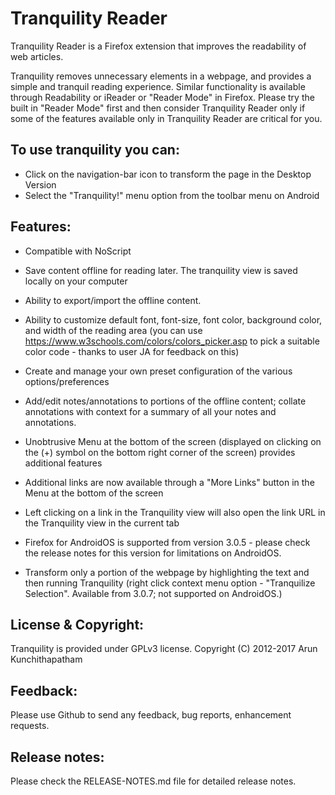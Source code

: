 # Tranquility Reader

Tranquility Reader is a Firefox extension that improves the readability 
of web articles.

Tranquility removes unnecessary elements in a webpage, and provides 
a simple and tranquil reading experience. Similar functionality is 
available through Readability or iReader or "Reader Mode" in Firefox. 
Please try the built in "Reader Mode" first and then consider 
Tranquility Reader only if some of the features available only in 
Tranquility Reader are critical for you.

## To use tranquility you can:

* Click on the navigation-bar icon to transform the page in the Desktop Version
* Select the "Tranquility!" menu option from the toolbar menu on Android


## Features:

* Compatible with NoScript

* Save content offline for reading later. The tranquility view is 
  saved locally on your computer

* Ability to export/import the offline content.

* Ability to customize default font, font-size, font color, 
  background color, and width of the reading area (you can use 
  https://www.w3schools.com/colors/colors_picker.asp to pick a 
  suitable color code - thanks to user JA for feedback on this)

* Create and manage your own preset configuration of the various 
  options/preferences

* Add/edit notes/annotations to portions of the offline content; 
  collate annotations with context for a summary of all your 
  notes and annotations.

* Unobtrusive Menu at the bottom of the screen (displayed on 
  clicking on the (+) symbol on the bottom right corner of the 
  screen) provides additional features

* Additional links are now available through a "More Links" button 
  in the Menu at the bottom of the screen

* Left clicking on a link in the Tranquility view will also open 
  the link URL in the Tranquility view in the current tab

* Firefox for AndroidOS is supported from version 3.0.5 - 
  please check the release notes for this version for limitations 
  on AndroidOS.

* Transform only a portion of the webpage by highlighting the text 
  and then running Tranquility (right click context menu 
  option - "Tranquilize Selection".  Available from 3.0.7; 
  not supported on AndroidOS.)


## License & Copyright:

Tranquility is provided under GPLv3 license.
Copyright (C) 2012-2017 Arun Kunchithapatham

## Feedback:

Please use Github to send any feedback, bug reports, enhancement requests.

## Release notes:

Please check the RELEASE-NOTES.md file for detailed release notes.

